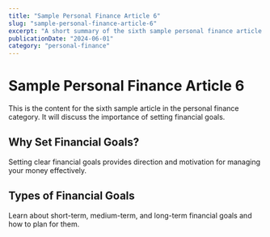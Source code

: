 ```yaml
---
title: "Sample Personal Finance Article 6"
slug: "sample-personal-finance-article-6"
excerpt: "A short summary of the sixth sample personal finance article."
publicationDate: "2024-06-01"
category: "personal-finance"
---
```


# Sample Personal Finance Article 6

This is the content for the sixth sample article in the personal finance category. It will discuss the importance of setting financial goals.

## Why Set Financial Goals?

Setting clear financial goals provides direction and motivation for managing your money effectively.

## Types of Financial Goals

Learn about short-term, medium-term, and long-term financial goals and how to plan for them.